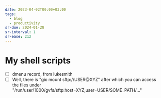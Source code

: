 ```yaml
---
date: 2023-04-02T00:00+03:00
tags:
  - blog
  - productivity
sr-due: 2024-01-28
sr-interval: 1
sr-ease: 212
---
```


# My shell scripts

- [ ] dmenu record, from lukesmith
- [ ] Well, there is "gio mount sftp://USER@XYZ" after which you can access the
      files under "/run/user/1000/gvfs/sftp:host=XYZ,user=USER/SOME_PATH/…"
